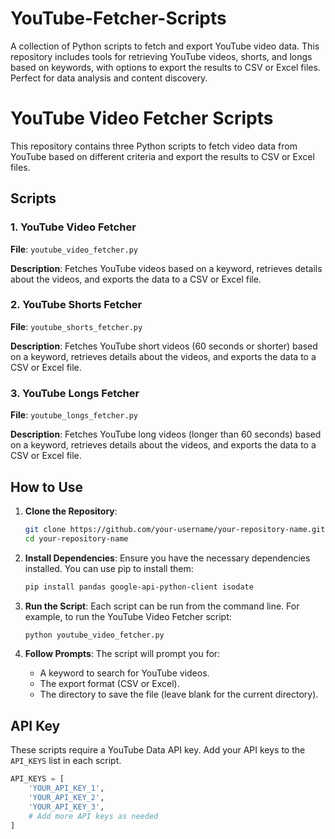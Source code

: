 # YouTube-Fetcher-Scripts
A collection of Python scripts to fetch and export YouTube video data. This repository includes tools for retrieving YouTube videos, shorts, and longs based on keywords, with options to export the results to CSV or Excel files. Perfect for data analysis and content discovery.

# YouTube Video Fetcher Scripts

This repository contains three Python scripts to fetch video data from YouTube based on different criteria and export the results to CSV or Excel files.

## Scripts

### 1. YouTube Video Fetcher

**File**: `youtube_video_fetcher.py`

**Description**: 
Fetches YouTube videos based on a keyword, retrieves details about the videos, and exports the data to a CSV or Excel file.

### 2. YouTube Shorts Fetcher

**File**: `youtube_shorts_fetcher.py`

**Description**: 
Fetches YouTube short videos (60 seconds or shorter) based on a keyword, retrieves details about the videos, and exports the data to a CSV or Excel file.

### 3. YouTube Longs Fetcher

**File**: `youtube_longs_fetcher.py`

**Description**: 
Fetches YouTube long videos (longer than 60 seconds) based on a keyword, retrieves details about the videos, and exports the data to a CSV or Excel file.

## How to Use

1. **Clone the Repository**:
    ```sh
    git clone https://github.com/your-username/your-repository-name.git
    cd your-repository-name
    ```

2. **Install Dependencies**:
    Ensure you have the necessary dependencies installed. You can use pip to install them:
    ```sh
    pip install pandas google-api-python-client isodate
    ```

3. **Run the Script**:
    Each script can be run from the command line. For example, to run the YouTube Video Fetcher script:
    ```sh
    python youtube_video_fetcher.py
    ```

4. **Follow Prompts**:
    The script will prompt you for:
    - A keyword to search for YouTube videos.
    - The export format (CSV or Excel).
    - The directory to save the file (leave blank for the current directory).

## API Key

These scripts require a YouTube Data API key. Add your API keys to the `API_KEYS` list in each script.

```python
API_KEYS = [
    'YOUR_API_KEY_1',
    'YOUR_API_KEY_2',
    'YOUR_API_KEY_3',
    # Add more API keys as needed
]
